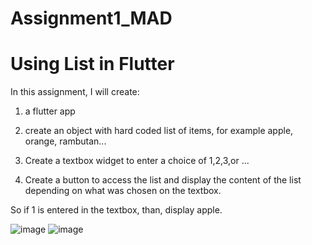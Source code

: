 # Assignment1_MAD

# Using List in Flutter

In this assignment, I will create:

1) a flutter app

2) create an object with hard coded list of items, for example apple, orange, rambutan...

3) Create a textbox widget to enter a choice of 1,2,3,or ...

4) Create a button to access the list and display the content of the list depending on what was chosen on the textbox. 

So if 1 is entered in the textbox, than, display apple.



![image](https://user-images.githubusercontent.com/55779908/142650693-6ff4bef3-c19a-4b10-9a68-fec35981ef6a.png)
![image](https://user-images.githubusercontent.com/55779908/142650846-e335fe25-3bad-45cf-8d1d-7e4ce30c819f.png)


